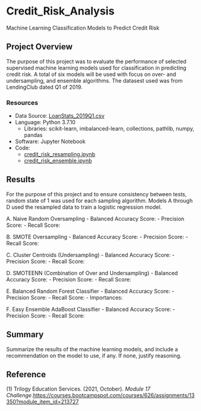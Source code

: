 # Credit_Risk_Analysis
Machine Learning Classification Models to Predict Credit Risk

## Project Overview 
The purpose of this project was to evaluate the performance of selected supervised machine learning models used for classification in predicting credit risk. A total of six models will be used with focus on over- and undersampling, and ensemble algorithms. The datasest used was from LendingClub dated Q1 of 2019.

### Resources
- Data Source: [LoanStats_2019Q1.csv](https://github.com/samanthajpv/Credit_Risk_Analysis/blob/d8ce71daad78eaf3aa5305cefcf2eac6c8ee3a2d/LoanStats_2019Q1.csv)
- Language: Python 3.7.10
    - Libraries: scikit-learn, imbalanced-learn, collections, pathlib, numpy, pandas
- Software: Jupyter Notebook
- Code:
    - [credit_risk_resampling.ipynb](https://github.com/samanthajpv/Credit_Risk_Analysis/blob/d8ce71daad78eaf3aa5305cefcf2eac6c8ee3a2d/credit_risk_resampling.ipynb)
    - [credit_risk_ensemble.ipynb](https://github.com/samanthajpv/Credit_Risk_Analysis/blob/d8ce71daad78eaf3aa5305cefcf2eac6c8ee3a2d/credit_risk_ensemble.ipynb)

## Results
For the purpose of this project and to ensure consistency between tests, random state of 1 was used for each sampling algorithm. Models A through D used the resampled data to train a logistic regression model.

A. Naive Random Oversampling
    - Balanced Accuracy Score:
    - Precision Score:
    - Recall Score:

B. SMOTE Oversampling
    - Balanced Accuracy Score:
    - Precision Score:
    - Recall Score:

C. Cluster Centroids (Undersampling)
    - Balanced Accuracy Score:
    - Precision Score:
    - Recall Score:

D. SMOTEENN (Combination of Over and Undersampling)
    - Balanced Accuracy Score:
    - Precision Score:
    - Recall Score:

E. Balanced Random Forest Classifier
    - Balanced Accuracy Score:
    - Precision Score:
    - Recall Score:
    - Importances:

F. Easy Ensemble AdaBoost Classifier
    - Balanced Accuracy Score:
    - Precision Score:
    - Recall Score:

## Summary
Summarize the results of the machine learning models, and include a recommendation on the model to use, if any. If none, justify reasoning.

## Reference
(1) Trilogy Education Services. (2021, October). *Module 17 Challenge*.https://courses.bootcampspot.com/courses/626/assignments/13350?module_item_id=213727
